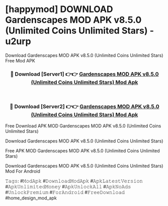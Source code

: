# [happymod] DOWNLOAD Gardenscapes MOD APK v8.5.0 (Unlimited Coins Unlimited Stars) - u2urp
Download Gardenscapes MOD APK v8.5.0 (Unlimited Coins Unlimited Stars) Free Mod APK

<div align="center">
<h3>🔴 Download [Server1] 👉👉 <a href="https://apk-comot.site?title=Gardenscapes_MOD_APK_v8.5.0_(Unlimited_Coins_Unlimited_Stars)">Gardenscapes MOD APK v8.5.0 (Unlimited Coins Unlimited Stars) Mod Apk</a></h3><br>

<h3>🔴 Download [Server2] 👉👉 <a href="https://apk-comot.site?title=Gardenscapes_MOD_APK_v8.5.0_(Unlimited_Coins_Unlimited_Stars)">Gardenscapes MOD APK v8.5.0 (Unlimited Coins Unlimited Stars) Mod Apk</a></h3>
</div>


Free Download APK MOD Gardenscapes MOD APK v8.5.0 (Unlimited Coins Unlimited Stars)

Download Gardenscapes MOD APK v8.5.0 (Unlimited Coins Unlimited Stars) 

Free APK MOD Gardenscapes MOD APK v8.5.0 (Unlimited Coins Unlimited Stars) 

Download Gardenscapes MOD APK v8.5.0 (Unlimited Coins Unlimited Stars) Mod For Android

𝚃𝚊𝚐𝚜: #𝙼𝚘𝚍𝙰𝚙𝚔 #𝙳𝚘𝚠𝚗𝚕𝚘𝚊𝚍𝙼𝚘𝚍𝙰𝚙𝚔 #𝙰𝚙𝚔𝙻𝚊𝚝𝚎𝚜𝚝𝚅𝚎𝚛𝚜𝚒𝚘𝚗 #𝙰𝚙𝚔𝚄𝚗𝚕𝚒𝚖𝚒𝚝𝚎𝚍𝙼𝚘𝚗𝚎𝚢 #𝙰𝚙𝚔𝚄𝚗𝚕𝚘𝚌𝚔𝙰𝚕𝚕 #𝙰𝚙𝚔𝙽𝚘𝙰𝚍𝚜 #𝚄𝚗𝚕𝚘𝚌𝚔𝙿𝚛𝚎𝚖𝚒𝚞𝚖 #𝙵𝚘𝚛𝙰𝚗𝚍𝚛𝚘𝚒𝚍 #𝙵𝚛𝚎𝚎𝙳𝚘𝚠𝚗𝚕𝚘𝚊𝚍 #home_design_mod_apk